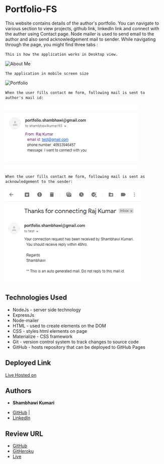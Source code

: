# Portfolio-FS
This website contains details of the author's portfolio. You can navigate to various section to view projects, github link, linkedIn link and connect with the auther using Contact page. Node mailer is used to send email to the author and also send acknowledgement mail to sender.
While navigating through the page, you might find three tabs :

```
This is how the application works in Desktop view.
```
 ![About Me](public/assets/desktop-view.gif) 

```
The application in mobile screen size
```
 ![Portfolio](public/assets/mobile-view.gif)

```
When the user fills contact me form, following mail is sent to author's mail id:
```
 ![Portfolio](public/assets/mail.png)

 ```
When the user fills contact me form, following mail is sent as acknowledgement to the sender:
```
 ![Portfolio](public/assets/ack-mail.png)


## Technologies Used
- NodeJs - server side technology
- ExpressJs
- Node-mailer
- HTML - used to create elements on the DOM
- CSS - styles html elements on page
- Materialize - CSS framework
- Git - version control system to track changes to source code
- GitHub - hosts repository that can be deployed to GitHub Pages


## Deployed Link

[Live Hosted on](https://shambhawi-8e4606f2bf38.herokuapp.com/)

## Authors

* **Shambhawi Kumari**
 - [GitHub](https://github.com/shambhawi13/) | 
 - [LinkedIn](https://www.linkedin.com/in/shambhawi-kumari/)


## Review URL

- [GitHub](https://github.com/shambhawi13/Portfolio-FS)
- [GitHeroku](https://git.heroku.com/portfolio-shambhawi)
- [Live](https://portfolio-shambhawi.herokuapp.com/)



